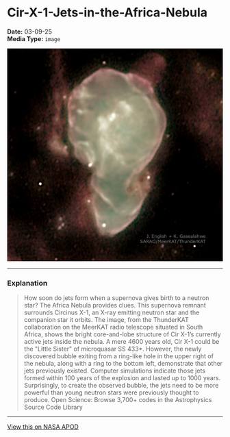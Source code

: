 # Cir-X-1-Jets-in-the-Africa-Nebula

**Date:** 03-09-25  
**Media Type:** `image`  

![Image](image.jpg)



---

### Explanation

> How soon do jets form when a supernova gives birth to a neutron star?  The Africa Nebula provides clues.  This supernova remnant surrounds Circinus X-1, an X-ray emitting neutron star and the companion star it orbits.  The image, from the ThunderKAT collaboration on the MeerKAT radio telescope situated in South Africa, shows the bright core-and-lobe structure of Cir X-1’s currently active jets inside the nebula.  A mere 4600 years old, Cir X-1 could be the "Little Sister" of microquasar SS 433*.  However, the newly discovered bubble exiting from a ring-like hole in the upper right of the nebula, along with a ring to the bottom left, demonstrate that other jets previously existed.  Computer simulations indicate those jets formed within 100 years of the explosion and lasted up to 1000 years.  Surprisingly, to create the observed bubble, the jets need to be more powerful than young neutron stars were previously thought to produce.   Open Science: Browse 3,700+ codes in the Astrophysics Source Code Library

---

[View this on NASA APOD](https://apod.nasa.gov/apod/astropix.html)
